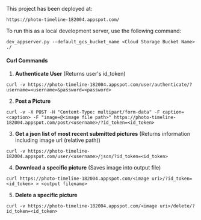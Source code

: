 This project has been deployed at:
```
https://photo-timeline-182004.appspot.com/
```


To run this as a local development server, use the following command:
```
dev_appserver.py --default_gcs_bucket_name <Cloud Storage Bucket Name> ./
```


#### Curl Commands

1. **Authenticate User** (Returns user's id_token)
```
curl -v https://photo-timeline-182004.appspot.com/user/authenticate/?username=<username>&password=<password>
```

2. **Post a Picture**
```
curl -v -X POST -H "Content-Type: multipart/form-data" -F caption=<caption> -F "image=@<image file path>" https://photo-timeline-182004.appspot.com/post/<username>/?id_token=<id_token>
```

3. **Get a json list of most recent submitted pictures** (Returns information including image url (relative path))
```
curl -v https://photo-timeline-182004.appspot.com/user/<username>/json/?id_token=<id_token>
```

4. **Download a specific picture** (Saves image into output file)
```
curl https://photo-timeline-182004.appspot.com/<image uri>/?id_token=<id_token> > <output filename>
```

5. **Delete a specific picture**
```
curl -v https://photo-timeline-182004.appspot.com/<image uri>/delete/?id_token=<id_token>
```

